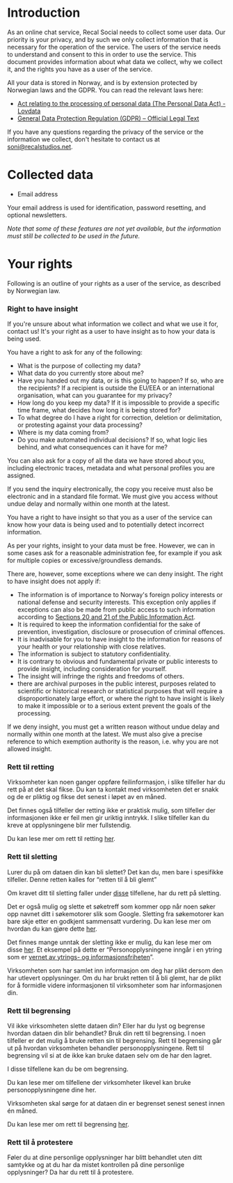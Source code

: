 # Introduction

As an online chat service, Recal Social needs to collect some user data. Our priority is your privacy, and by such we
only collect information that is necessary for the operation of the service. The users of the service needs to
understand and consent to this in order to use the service. This document provides information about what data we
collect, why we collect it, and the rights you have as a user of the service.

All your data is stored in Norway, and is by extension protected by Norwegian laws and the GDPR. You can read the
relevant laws here:

- [Act relating to the processing of personal data (The Personal Data Act) - Lovdata](https://lovdata.no/dokument/NLE/lov/2018-06-15-38)
- [General Data Protection Regulation (GDPR) – Official Legal Text](https://gdpr-info.eu/)

If you have any questions regarding the privacy of the service or the information we collect, don't hesitate to contact
us at [soni@recalstudios.net](mailto:soni@recalstudios.net).

# Collected data

- Email address

Your email address is used for identification, password resetting, and optional newsletters.

_Note that some of these features are not yet available, but the information must still be collected to be used in the
future._

# Your rights

Following is an outline of your rights as a user of the service, as described by Norwegian law.

### Right to have insight

If you're unsure about what information we collect and what we use it for, contact us! It's your right as a user to have
insight as to how your data is being used.

You have a right to ask for any of the following:

- What is the purpose of collecting my data?
- What data do you currently store about me?
- Have you handed out my data, or is this going to happen? If so, who are the recipients? If a recipient is outside the
EU/EEA or an international organisation, what can you guarantee for my privacy?
- How long do you keep my data? If it is impossible to provide a specific time frame, what decides how long it is being
stored for?
- To what degree do I have a right for correction, deletion or delimitation, or protesting against your data processing?
- Where is my data coming from?
- Do you make automated individual decisions? If so, what logic lies behind, and what consequences can it have for me?

You can also ask for a copy of all the data we have stored about you, including electronic traces, metadata and what
personal profiles you are assigned.

If you send the inquiry electronically, the copy you receive must also be electronic and in a standard file format. We
must give you access without undue delay and normally within one month at the latest.

You have a right to have insight so that you as a user of the service can know how your data is being used and to
potentially detect incorrect information.

As per your rights, insight to your data must be free. However, we can in some cases ask for a reasonable administration
fee, for example if you ask for multiple copies or excessive/groundless demands.

There are, however, some exceptions where we can deny insight. The right to have insight does not apply if:

- The information is of importance to Norway's foreign policy interests or national defense and security interests. This
exception only applies if exceptions can also be made from public access to such information according to [Sections 20 and 21 of the Public Information Act](https://lovdata.no/NLE/lov/2006-05-19-16/§20).
- It is required to keep the information confidential for the sake of prevention, investigation, disclosure or
prosecution of criminal offences.
- It is inadvisable for you to have insight to the information for reasons of your health or your relationship with
close relatives.
- The information is subject to statutory confidentiality.
- It is contrary to obvious and fundamental private or public interests to provide insight, including consideration for
yourself.
- The insight will infringe the rights and freedoms of others.
- there are archival purposes in the public interest, purposes related to scientific or historical research or
statistical purposes that will require a disproportionately large effort, or where the right to have insight is likely
to make it impossible or to a serious extent prevent the goals of the processing.

If we deny insight, you must get a written reason without undue delay and normally within one month at the latest. We
must also give a precise reference to which exemption authority is the reason, i.e. why you are not allowed insight.

### Rett til retting

Virksomheter kan noen ganger oppføre feilinformasjon, i slike tilfeller har du rett på at det skal fikse. Du kan ta
kontakt med virksomheten det er snakk og de er pliktig og fikse det senest i løpet av en måned.

Det finnes også tilfeller der retting ikke er praktisk mulig, som tilfeller der informasjonen ikke er feil men gir
uriktig inntrykk. I slike tilfeller kan du kreve at opplysningene blir mer fullstendig.

Du kan lese mer om rett til retting [her](https://www.datatilsynet.no/rettigheter-og-plikter/den-registrertes-rettigheter/rett-til-retting/).

### Rett til sletting

Lurer du på om dataen din kan bli slettet? Det kan du, men bare i spesifikke tilfeller. Denne retten kalles for
“retten til å bli glemt”

Om kravet ditt til sletting faller under [disse](https://www.datatilsynet.no/rettigheter-og-plikter/den-registrertes-rettigheter/rett-til-sletting/#:~:text=Dersom%20du%20benytter,sletteplikt%20etter%20loven.)
tilfellene, har du rett på sletting.

Det er også mulig og slette et søketreff som kommer opp når noen søker opp navnet ditt i søkemotorer slik som Google.
Sletting fra søkemotorer kan bare skje etter en godkjent sammensatt vurdering. Du kan lese mer om hvordan du kan gjøre
dette [her](https://www.datatilsynet.no/personvern-pa-ulike-omrader/internett-og-apper/hvordan-slette-soketreff/).

Det finnes mange unntak der sletting ikke er  mulig, du kan lese mer om disse [her](https://www.datatilsynet.no/rettigheter-og-plikter/den-registrertes-rettigheter/rett-til-sletting/#:~:text=Personopplysningene%20inng%C3%A5r%20i,eller%20forsvare%20rettskrav.).
Et eksempel på dette er “Personopplysningene inngår i en ytring som er [vernet av ytrings- og informasjonsfriheten](https://www.datatilsynet.no/regelverk-og-verktoy/lover-og-regler/personvern-vs.-ytringsfrihet/)”.

Virksomheten som har samlet inn informasjon om deg har plikt dersom den har utlevert opplysninger. Om du har brukt
retten til å bli glemt, har de plikt for å formidle videre informasjonen til virksomheter som har informasjonen din.

### Rett til begrensing

Vil ikke virksomheten slette dataen din? Eller har du lyst og begrense hvordan dataen din blir behandlet? Bruk din rett
til begrensing. I noen tilfeller er det mulig å bruke retten sin til begrensing. Rett til begrensing går ut på hvordan
virksomheten behandler personopplysningene. Rett til begrensing vil si at de ikke kan bruke dataen selv om de har den
lagret.

I disse tilfellene kan du be om begrensing.

Du kan lese mer om tilfellene der virksomheter likevel kan bruke personopplysningene dine her.

Virksomheten skal sørge for at dataen din er begrenset senest senest innen én måned.

Du kan lese mer om rett til begrensing [her](https://www.datatilsynet.no/rettigheter-og-plikter/den-registrertes-rettigheter/rett-til-begrensning/).

### Rett til å protestere

Føler du at dine personlige opplysninger har blitt behandlet uten ditt samtykke og at du har da mistet kontrollen på
dine personlige opplysninger? Da  har du rett til å protestere.
